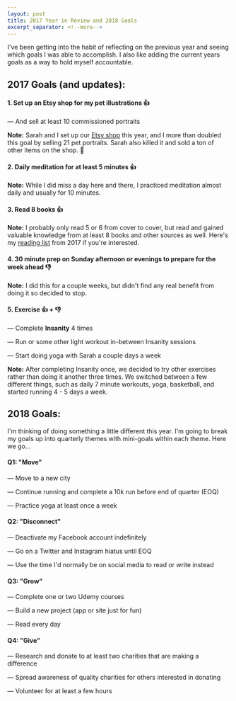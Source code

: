 ```yaml
---
layout: post
title: 2017 Year in Review and 2018 Goals
excerpt_separator: <!--more-->
---
```


I've been getting into the habit of reflecting on the previous year and seeing which goals I was able to accomplish. I also like adding the current years goals as a way to hold myself accountable.<!--more-->

<h2 class="blog-subhead">2017 Goals (and updates):</h2>

<h4>1. Set up an Etsy shop for my pet illustrations 👍</h4>

<span class="sub-bullet"> — And sell at least 10 commissioned portraits</span>

<span class="sub-bullet">**Note:** Sarah and I set up our <a href="https://etsy.com/shop/ChaibuStudio">Etsy shop</a> this year, and I more than doubled this goal by selling 21 pet portraits. Sarah also killed it and sold a ton of other items on the shop. 🤙</span>

<h4 class="margin-top-30">2. Daily meditation for at least 5 minutes 👍</h4>

<span class="sub-bullet">**Note:** While I did miss a day here and there, I practiced meditation almost daily and usually for 10 minutes.</span>

<h4 class="margin-top-30">3. Read 8 books 👍</h4>

<span class="sub-bullet">**Note:** I probably only read 5 or 6 from cover to cover, but read and gained valuable knowledge from at least 8 books and other sources as well. Here's my <a href="/reading-list-2017">reading list</a> from 2017 if you're interested.</span>

<h4 class="margin-top-30">4. 30 minute prep on Sunday afternoon or evenings to prepare for the week ahead 👎</h4>

<span class="sub-bullet">**Note:** I did this for a couple weeks, but didn't find any real benefit from doing it so decided to stop.</span>

<h4 class="margin-top-30">5. Exercise 👍 + 👎</h4>

<span class="sub-bullet"> — Complete **Insanity** 4 times</span>

<span class="sub-bullet"> — Run or some other light workout in-between Insanity sessions</span>

<span class="sub-bullet"> — Start doing yoga with Sarah a couple days a week</span>

<span class="sub-bullet">**Note:** After completing Insanity once, we decided to try other exercises rather than doing it another three times. We switched between a few different things, such as daily 7 minute workouts, yoga, basketball, and started running 4 - 5 days a week.</span>

<h2 class="margin-top-30">2018 Goals:</h2>

I'm thinking of doing something a little different this year. I'm going to break my goals up into quarterly themes with mini-goals within each theme. Here we go...

<h4>Q1: "Move"</h4>

<span class="sub-bullet"> — Move to a new city</span>

<span class="sub-bullet"> — Continue running and complete a 10k run before end of quarter (EOQ)</span>

<span class="sub-bullet"> — Practice yoga at least once a week</span>


<h4 class="margin-top-30">Q2: "Disconnect"</h4>

<span class="sub-bullet"> — Deactivate my Facebook account indefinitely</span>

<span class="sub-bullet"> — Go on a Twitter and Instagram hiatus until EOQ</span>

<span class="sub-bullet"> — Use the time I'd normally be on social media to read or write instead</span>


<h4 class="margin-top-30">Q3: "Grow"</h4>

<span class="sub-bullet"> — Complete one or two Udemy courses</span>

<span class="sub-bullet"> — Build a new project (app or site just for fun)</span>

<span class="sub-bullet"> — Read every day</span>


<h4 class="margin-top-30">Q4: "Give"</h4>

<span class="sub-bullet"> — Research and donate to at least two charities that are making a difference</span>

<span class="sub-bullet"> — Spread awareness of quality charities for others interested in donating</span>

<span class="sub-bullet"> — Volunteer for at least a few hours</span>
